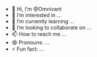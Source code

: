 - 👋 Hi, I’m @Omnivant
- 👀 I’m interested in ...
- 🌱 I’m currently learning ...
- 💞️ I’m looking to collaborate on ...
- 📫 How to reach me ...
- 😄 Pronouns: ...
- ⚡ Fun fact: ...

<!---
Omnivant/Omnivant is a ✨ special ✨ repository because its `README.md` (this file) appears on your GitHub profile.
You can click the Preview link to take a look at your changes.
--->
